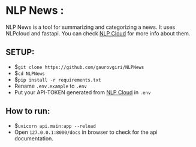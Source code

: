 # NLP News :

NLP News is a tool for summarizing and categorizing a news. It uses NLPcloud and fastapi. You can check [NLP Cloud](https://nlpcloud.com) for more info about them.


## SETUP:

- $`git clone https://github.com/gaurovgiri/NLPNews`
- $`cd NLPNews`
- $`pip install -r requirements.txt` 
- Rename `.env.example` to `.env`
- Put your API-TOKEN generated from [NLP Cloud](https://nlpcloud.com) in `.env`


## How to run:

- $`uvicorn api.main:app --reload`
- Open `127.0.0.1:8000/docs` in browser to check for the api documentation.

